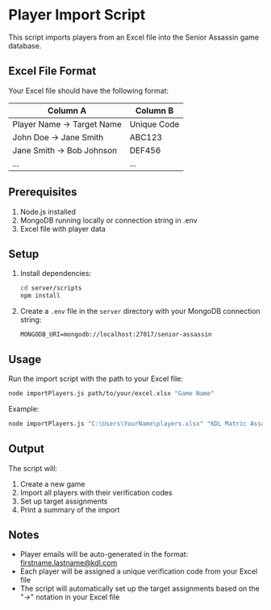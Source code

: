 # Player Import Script

This script imports players from an Excel file into the Senior Assassin game database.

## Excel File Format

Your Excel file should have the following format:

| Column A | Column B |
|----------|----------|
| Player Name -> Target Name | Unique Code |
| John Doe -> Jane Smith | ABC123 |
| Jane Smith -> Bob Johnson | DEF456 |
| ... | ... |

## Prerequisites

1. Node.js installed
2. MongoDB running locally or connection string in .env
3. Excel file with player data

## Setup

1. Install dependencies:
   ```bash
   cd server/scripts
   npm install
   ```

2. Create a `.env` file in the `server` directory with your MongoDB connection string:
   ```
   MONGODB_URI=mongodb://localhost:27017/senior-assassin
   ```

## Usage

Run the import script with the path to your Excel file:

```bash
node importPlayers.js path/to/your/excel.xlsx "Game Name"
```

Example:
```bash
node importPlayers.js "C:\Users\YourName\players.xlsx" "KDL Matric Assassin 2025"
```

## Output

The script will:
1. Create a new game
2. Import all players with their verification codes
3. Set up target assignments
4. Print a summary of the import

## Notes

- Player emails will be auto-generated in the format: firstname.lastname@kdl.com
- Each player will be assigned a unique verification code from your Excel file
- The script will automatically set up the target assignments based on the "->" notation in your Excel file
